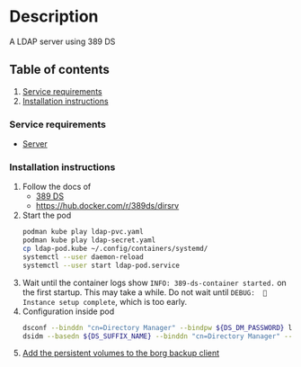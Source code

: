# Description

A LDAP server using 389 DS

## Table of contents

1. [Service requirements](#service-requirements)
2. [Installation instructions](#installation-instructions)

### Service requirements

- [Server](../../../base/operating-system)

### Installation instructions

1. Follow the docs of
    - [389 DS](https://directory.fedoraproject.org/)
    - https://hub.docker.com/r/389ds/dirsrv
2. Start the pod
   ```bash
   podman kube play ldap-pvc.yaml
   podman kube play ldap-secret.yaml
   cp ldap-pod.kube ~/.config/containers/systemd/
   systemctl --user daemon-reload
   systemctl --user start ldap-pod.service
   ```
3. Wait until the container logs show `INFO: 389-ds-container started.` on the first startup.
   This may take a while.
   Do not wait until `DEBUG:  🎉 Instance setup complete`, which is too early.
4. Configuration inside pod
   ```bash
   dsconf --binddn "cn=Directory Manager" --bindpw ${DS_DM_PASSWORD} localhost backend create --be-name userRoot --suffix ${DS_SUFFIX_NAME}
   dsidm --basedn ${DS_SUFFIX_NAME} --binddn "cn=Directory Manager" --bindpw ${DS_DM_PASSWORD} localhost initialise
   ```
5. [Add the persistent volumes to the borg backup client](../../../container/services/borg-backup/client/README.md)
